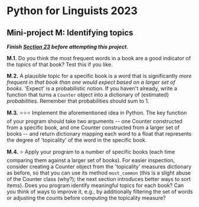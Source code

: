 # Python for Linguists 2023

## Mini-project M: Identifying topics

**_Finish [Section 23](../exercises/23_quantifiers_and_counters.md) before attempting this project._**


**M.1.** Do you think the most frequent words in a book are a good indicator of the _topics_ of that book? Test this if you like.

**M.2.** A plausible topic for a specific book is a word that is significantly _more frequent in that book than one would expect based on a larger set of books_. 'Expect' is a probabilistic notion. If you haven't already, write a function that turns a `Counter` object into a dictionary of (estimated) _probabilities_. Remember that probabilities should sum to 1.

**M.3.** ⭐⭐⭐ Implement the aforementioned idea in Python. The key function of your program should take two arguments -- one Counter constructed from a specific book, and one Counter constructed from a larger set of books -- and return dictionary mapping each word to a float that represents the degree of 'topicality' of the word in the specific book.

**M.4.** ⭐ Apply your program to a number of specific books (each time comparing them against a larger set of books). For easier inspection, consider creating a Counter object from the 'topicality' measures dictionary as before, so that you can use its method `most_common` (this is a slight abuse of the Counter class (why?); the next section introduces better ways to sort items). Does you program identify meaningful topics for each book? Can you think of ways to improve it, e.g., by additionally filtering the set of words or adjusting the counts before computing the topicality measure?


